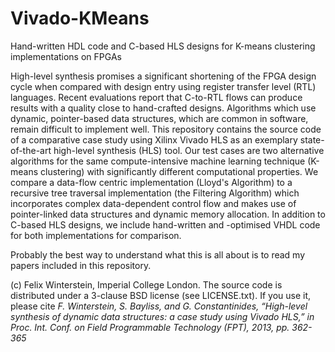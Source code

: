 Vivado-KMeans
=============

Hand-written HDL code and C-based HLS designs for K-means clustering implementations on FPGAs

High-level synthesis promises a significant shortening of the FPGA design cycle when compared with design entry using register transfer level (RTL) languages.
Recent evaluations report that C-to-RTL flows can produce results with a quality close to hand-crafted designs.
Algorithms which use dynamic, pointer-based data structures, which are common in software, remain difficult to implement well.
This repository contains the source code of a comparative case study using Xilinx Vivado HLS as an exemplary state-of-the-art high-level synthesis (HLS) tool.
Our test cases are two alternative algorithms for the same compute-intensive machine learning technique (K-means clustering) with significantly different computational properties.
We compare a data-flow centric implementation (Lloyd's Algorithm) to a recursive tree traversal implementation (the Filtering Algorithm) which incorporates complex data-dependent control flow and makes use of pointer-linked data structures and dynamic memory allocation.
In addition to C-based HLS designs, we include hand-written and -optimised VHDL code for both implementations for comparison.

Probably the best way to understand what this is all about is to read my papers included in this repository.

(c) Felix Winterstein, Imperial College London. The source code is distributed under a 3-clause BSD license (see LICENSE.txt). If you use it, please cite _F. Winterstein, S. Bayliss, and G. Constantinides, “High-level synthesis of dynamic data structures: a case study using Vivado HLS,” in Proc. Int. Conf. on Field Programmable Technology (FPT), 2013, pp. 362-365_
